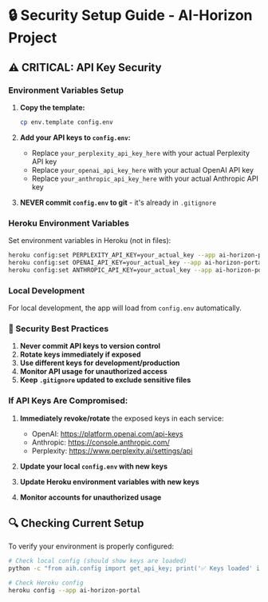 # 🔒 Security Setup Guide - AI-Horizon Project

## ⚠️ CRITICAL: API Key Security

### **Environment Variables Setup**

1. **Copy the template:**
   ```bash
   cp env.template config.env
   ```

2. **Add your API keys to `config.env`:**
   - Replace `your_perplexity_api_key_here` with your actual Perplexity API key
   - Replace `your_openai_api_key_here` with your actual OpenAI API key  
   - Replace `your_anthropic_api_key_here` with your actual Anthropic API key

3. **NEVER commit `config.env` to git** - it's already in `.gitignore`

### **Heroku Environment Variables**

Set environment variables in Heroku (not in files):

```bash
heroku config:set PERPLEXITY_API_KEY=your_actual_key --app ai-horizon-portal
heroku config:set OPENAI_API_KEY=your_actual_key --app ai-horizon-portal  
heroku config:set ANTHROPIC_API_KEY=your_actual_key --app ai-horizon-portal
```

### **Local Development**

For local development, the app will load from `config.env` automatically.

### **🚨 Security Best Practices**

1. **Never commit API keys to version control**
2. **Rotate keys immediately if exposed**
3. **Use different keys for development/production**
4. **Monitor API usage for unauthorized access**
5. **Keep `.gitignore` updated to exclude sensitive files**

### **If API Keys Are Compromised:**

1. **Immediately revoke/rotate** the exposed keys in each service:
   - OpenAI: https://platform.openai.com/api-keys
   - Anthropic: https://console.anthropic.com/
   - Perplexity: https://www.perplexity.ai/settings/api

2. **Update your local `config.env` with new keys**
3. **Update Heroku environment variables with new keys**
4. **Monitor accounts for unauthorized usage**

## 🔍 Checking Current Setup

To verify your environment is properly configured:

```bash
# Check local config (should show keys are loaded)
python -c "from aih.config import get_api_key; print('✅ Keys loaded' if get_api_key('openai') else '❌ Keys missing')"

# Check Heroku config  
heroku config --app ai-horizon-portal
``` 